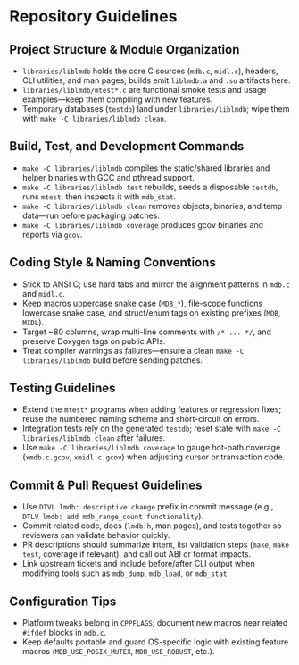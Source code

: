 # Repository Guidelines

## Project Structure & Module Organization
- `libraries/liblmdb` holds the core C sources (`mdb.c`, `midl.c`), headers, CLI utilities, and man pages; builds emit `liblmdb.a` and `.so` artifacts here.
- `libraries/liblmdb/mtest*.c` are functional smoke tests and usage examples—keep them compiling with new features.
- Temporary databases (`testdb`) land under `libraries/liblmdb`; wipe them with `make -C libraries/liblmdb clean`.

## Build, Test, and Development Commands
- `make -C libraries/liblmdb` compiles the static/shared libraries and helper binaries with GCC and pthread support.
- `make -C libraries/liblmdb test` rebuilds, seeds a disposable `testdb`, runs `mtest`, then inspects it with `mdb_stat`.
- `make -C libraries/liblmdb clean` removes objects, binaries, and temp data—run before packaging patches.
- `make -C libraries/liblmdb coverage` produces gcov binaries and reports via `gcov`.

## Coding Style & Naming Conventions
- Stick to ANSI C; use hard tabs and mirror the alignment patterns in `mdb.c` and `midl.c`.
- Keep macros uppercase snake case (`MDB_*`), file-scope functions lowercase snake case, and struct/enum tags on existing prefixes (`MDB`, `MIDL`).
- Target ~80 columns, wrap multi-line comments with `/* ... */`, and preserve Doxygen tags on public APIs.
- Treat compiler warnings as failures—ensure a clean `make -C libraries/liblmdb` build before sending patches.

## Testing Guidelines
- Extend the `mtest*` programs when adding features or regression fixes; reuse the numbered naming scheme and short-circuit on errors.
- Integration tests rely on the generated `testdb`; reset state with `make -C libraries/liblmdb clean` after failures.
- Use `make -C libraries/liblmdb coverage` to gauge hot-path coverage (`xmdb.c.gcov`, `xmidl.c.gcov`) when adjusting cursor or transaction code.

## Commit & Pull Request Guidelines
- Use `DTVL lmdb: descriptive change` prefix in commit message (e.g., `DTLV lmdb: add mdb_range_count functionality`).
- Commit related code, docs (`lmdb.h`, man pages), and tests together so reviewers can validate behavior quickly.
- PR descriptions should summarize intent, list validation steps (`make`, `make test`, coverage if relevant), and call out ABI or format impacts.
- Link upstream tickets and include before/after CLI output when modifying tools such as `mdb_dump`, `mdb_load`, or `mdb_stat`.

## Configuration Tips
- Platform tweaks belong in `CPPFLAGS`; document new macros near related `#ifdef` blocks in `mdb.c`.
- Keep defaults portable and guard OS-specific logic with existing feature macros (`MDB_USE_POSIX_MUTEX`, `MDB_USE_ROBUST`, etc.).
